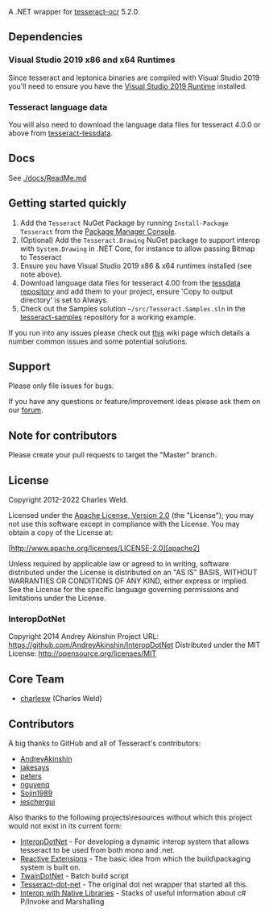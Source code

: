 A .NET wrapper for [tesseract-ocr] 5.2.0.

## Dependencies

### Visual Studio 2019 x86 and x64 Runtimes 

Since tesseract and leptonica binaries are compiled with Visual Studio 2019 you'll need to ensure you have the 
[Visual Studio 2019 Runtime][vs-runtime] installed.

### Tesseract language data

You will also need to download the language data files for tesseract 4.0.0 or above from [tesseract-tessdata].

## Docs

See [./docs/ReadMe.md](./docs/ReadMe.md)

## Getting started quickly

1. Add the ``Tesseract`` NuGet Package by running ``Install-Package Tesseract`` from the [Package Manager Console](http://docs.nuget.org/docs/start-here/using-the-package-manager-console).
2. (Optional) Add the ``Tesseract.Drawing`` NuGet package to support interop with ``System.Drawing`` in .NET Core, for instance to allow passing Bitmap to Tesseract
3. Ensure you have Visual Studio 2019 x86 & x64 runtimes installed (see note above).
4. Download language data files for tesseract 4.00 from the [tessdata repository](https://github.com/tesseract-ocr/tessdata_fast) and add them to your project, 
   ensure 'Copy to output directory' is set to Always.
5. Check out the Samples solution ``~/src/Tesseract.Samples.sln`` in the [tesseract-samples](https://github.com/charlesw/tesseract-samples) repository for a working example.

If you run into any issues please check out [this](https://github.com/charlesw/tesseract/wiki/Errors) wiki page which details a number common issues and some potential solutions.

## Support

Please only file issues for bugs. 

If you have any questions or feature/improvement ideas please ask them on our [forum](https://github.com/charlesw/tesseract/discussions).

## Note for contributors

Please create your pull requests to target the "Master" branch.

## License

Copyright 2012-2022 Charles Weld.

Licensed under the [Apache License, Version 2.0][apache2] (the "License"); you
may not use this software except in compliance with the License. You may obtain
a copy of the License at:

[http://www.apache.org/licenses/LICENSE-2.0][apache2]

Unless required by applicable law or agreed to in writing, software distributed
under the License is distributed on an "AS IS" BASIS, WITHOUT WARRANTIES OR
CONDITIONS OF ANY KIND, either express or implied. See the License for the
specific language governing permissions and limitations under the License.

### InteropDotNet

Copyright 2014 Andrey Akinshin
Project URL: https://github.com/AndreyAkinshin/InteropDotNet
 Distributed under the MIT License: http://opensource.org/licenses/MIT

## Core Team

* [charlesw](https://github.com/charlesw) (Charles Weld)

## Contributors

A big thanks to GitHub and all of Tesseract's contributors:

* [AndreyAkinshin](https://github.com/AndreyAkinshin)
* [jakesays](https://github.com/jakesays)
* [peters](https://github.com/peters)
* [nguyenq](https://github.com/nguyenq)
* [Sojin1989](https://github.com/Sojin1989)
* [jeschergui](https://github.com/jeschergui)

Also thanks to the following projects\resources without which this project would not exist in its current form:

* [InteropDotNet](https://github.com/AndreyAkinshin/InteropDotNet) - For developing a dynamic interop system that allows tesseract to be used from both mono and .net.
* [Reactive Extensions](http://rx.codeplex.com/) - The basic idea from which the build\packaging system is built on.
* [TwainDotNet](https://github.com/tmyroadctfig/twaindotnet) - Batch build script
* [Tesseract-dot-net](https://code.google.com/p/tesseractdotnet) - The original dot net wrapper that started all this.
* [Interop with Native Libraries](http://www.mono-project.com/Interop_with_Native_Libraries) - Stacks of useful information about c# P/Invoke and Marshalling

[apache2]: http://www.apache.org/licenses/LICENSE-2.0
[tesseract-ocr]: https://github.com/tesseract-ocr/tesseract
[tesseract-tessdata]: https://github.com/tesseract-ocr/tessdata/
[vs-runtime]: https://visualstudio.microsoft.com/downloads/
